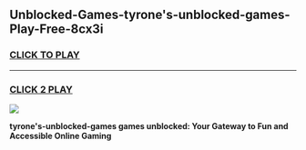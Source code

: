 
## Unblocked-Games-tyrone's-unblocked-games-Play-Free-8cx3i
<h3>
<a href="https://premium76.site?title=tyrone's-unblocked-games&ref=23A">CLICK TO PLAY</a></h3>
<hr>

<h3>
<a href="https://premium76.site?title=tyrone's-unblocked-games&ref=23A">CLICK 2 PLAY</a>
  
</h3>

<a href="https://premium76.site?title=tyrone's-unblocked-games&ref=23A"><img src="https://clearcache.store/games.png"></a>


**tyrone's-unblocked-games games unblocked: Your Gateway to Fun and Accessible Online Gaming**

